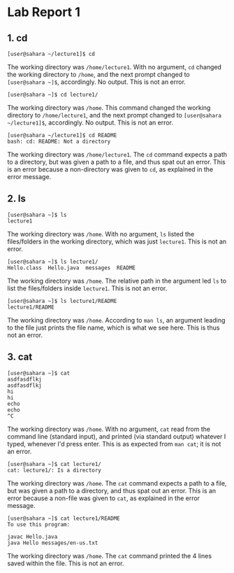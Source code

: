 # Lab Report 1
## 1. cd
```
[user@sahara ~/lecture1]$ cd
```
The working directory was `/home/lecture1`. With no argument, `cd` changed the working directory to `/home`, and the next prompt changed to `[user@sahara ~]$`, accordingly. No output.
This is not an error.
```
[user@sahara ~]$ cd lecture1/
```
The working directory was `/home`. This command changed the working directory to `/home/lecture1`, 
and the next prompt changed to `[user@sahara ~/lecture1]$`, accordingly. No output.
This is not an error.
```
[user@sahara ~/lecture1]$ cd README 
bash: cd: README: Not a directory
```
The working directory was `/home/lecture1`. The `cd` command expects a path to a directory, but was
given a path to a file, and thus spat out an error.
This is an error because a non-directory was given to `cd`, as explained in the error message.

## 2. ls
```
[user@sahara ~]$ ls
lecture1
```
The working directory was `/home`. With no argument, `ls` listed the files/folders in the working 
directory, which was just `lecture1`. This is not an error.
```
[user@sahara ~]$ ls lecture1/
Hello.class  Hello.java  messages  README
```
The working directory was `/home`. The relative path in the argument led `ls` to list
the files/folders inside `lecture1`. 
This is not an error.
```
[user@sahara ~]$ ls lecture1/README 
lecture1/README
```
The working directory was `/home`. According to `man ls`, an argument leading to the file just prints
the file name, which is what we see here.
This is thus not an error.

## 3. cat
```
[user@sahara ~]$ cat
asdfasdflkj
asdfasdflkj
hi
hi
echo    
echo
^C
```
The working directory was `/home`. With no argument, `cat` read from the command line (standard input),
and printed (via standard output) whatever I typed, whenever I'd press enter. 
This is as expected from `man cat`; it is not an error.
```
[user@sahara ~]$ cat lecture1/
cat: lecture1/: Is a directory
```
The working directory was `/home`. The `cat` command expects a path to a file, but was
given a path to a directory, and thus spat out an error.
This is an error because a non-file was given to `cat`, as explained in the error message.
```
[user@sahara ~]$ cat lecture1/README
To use this program:

javac Hello.java
java Hello messages/en-us.txt
```
The working directory was `/home`. The `cat` command printed the 4 lines saved within the file.
This is not an error.
